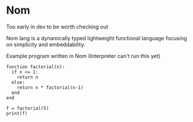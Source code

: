 # Nom

 Too early in dev to be worth checking out

Nom lang is a dynamically typed lightweight functional language focusing on simplicity and embeddability.

Example program written in Nom (Interpreter can't run this yet)

    function factorial(n):
      if n <= 1:
        return n
      else:
        return n * factorial(n-1)
      end
    end
    
    f = factorial(5)
    print(f)
